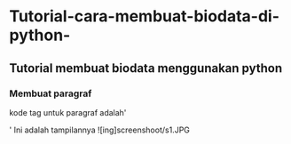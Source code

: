 # Tutorial-cara-membuat-biodata-di-python-
## Tutorial membuat biodata menggunakan python

### Membuat paragraf
kode tag untuk paragraf adalah'<p>'
Ini adalah tampilannya
![ing]screenshoot/s1.JPG